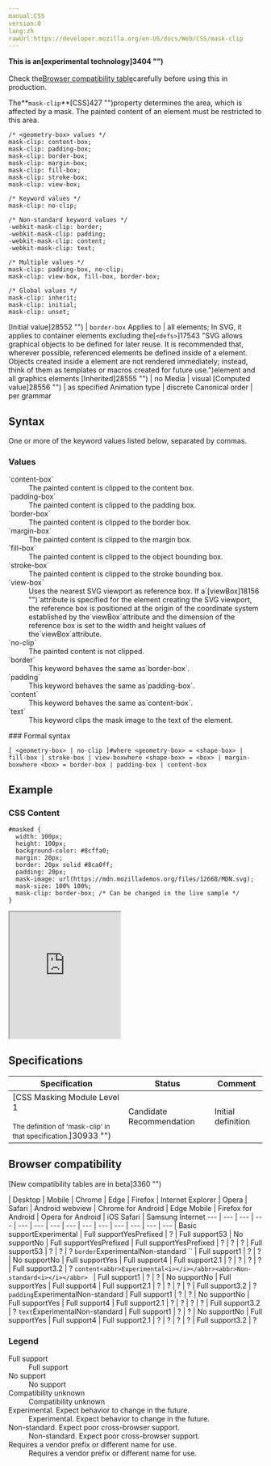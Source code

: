 ```yaml
---
manual:CSS
version:0
lang:zh
rawUrl:https://developer.mozilla.org/en-US/docs/Web/CSS/mask-clip
---
```






**This is an[experimental technology]3404 "")**<br></br>Check the[Browser compatibility table](%30932#Browser_compatibility "")carefully before using this in production.





The**`mask-clip`**[CSS]427 "")property determines the area, which is affected by a mask. The painted content of an element must be restricted to this area.


```
/* <geometry-box> values */
mask-clip: content-box;
mask-clip: padding-box;
mask-clip: border-box;
mask-clip: margin-box;
mask-clip: fill-box;
mask-clip: stroke-box;
mask-clip: view-box;

/* Keyword values */
mask-clip: no-clip;

/* Non-standard keyword values */
-webkit-mask-clip: border;
-webkit-mask-clip: padding;
-webkit-mask-clip: content;
-webkit-mask-clip: text;

/* Multiple values */
mask-clip: padding-box, no-clip;
mask-clip: view-box, fill-box, border-box;

/* Global values */
mask-clip: inherit;
mask-clip: initial;
mask-clip: unset;
```

[Initial value]28552 "") | `border-box` 
Applies to | all elements; In SVG, it applies to container elements excluding the[`<defs>`]17543 "SVG allows graphical objects to be defined for later reuse. It is recommended that, wherever possible, referenced elements be defined inside of a <defs> element. Objects created inside a <defs> element are not rendered immediately; instead, think of them as templates or macros created for future use.")element and all graphics elements 
[Inherited]28555 "") | no 
Media | visual 
[Computed value]28556 "") | as specified 
Animation type | discrete 
Canonical order | per grammar 


## Syntax<a name="Syntax"></a>


One or more of the keyword values listed below, separated by commas.


### Values<a name="Values"></a>
<dl><dt id=''>`content-box`</dt><dd>The painted content is clipped to the content box.</dd><dt id=''>`padding-box`</dt><dd>The painted content is clipped to the padding box.</dd><dt id=''>`border-box`</dt><dd>The painted content is clipped to the border box.</dd><dt id=''>`margin-box`</dt><dd>The painted content is clipped to the margin box.</dd><dt id=''>`fill-box`</dt><dd>The painted content is clipped to the object bounding box.</dd><dt id=''>`stroke-box`</dt><dd>The painted content is clipped to the stroke bounding box.</dd><dt id=''>`view-box`</dt><dd>Uses the nearest SVG viewport as reference box. If a`[viewBox]18156 "")`attribute is specified for the element creating the SVG viewport, the reference box is positioned at the origin of the coordinate system established by the`viewBox`attribute and the dimension of the reference box is set to the width and height values of the`viewBox`attribute.</dd><dt id=''>`no-clip`</dt><dd>The painted content is not clipped.</dd><dt id=''>`border`<i></i></dt><dd>This keyword behaves the same as`border-box`.</dd><dt id=''>`padding`<i></i></dt><dd>This keyword behaves the same as`padding-box`.</dd><dt id=''>`content`<i></i></dt><dd>This keyword behaves the same as`content-box`.</dd><dt id=''>`text`<i></i></dt><dd>This keyword clips the mask image to the text of the element.</dd></dl>
### Formal syntax<a name="Formal_syntax"></a>

```
[ <geometry-box> | no-clip ]#where <geometry-box> = <shape-box> | fill-box | stroke-box | view-boxwhere <shape-box> = <box> | margin-boxwhere <box> = border-box | padding-box | content-box
```

## Example<a name="Example"></a>

### CSS Content<a name="CSS_Content"></a>

```
#masked {
  width: 100px;
  height: 100px;
  background-color: #8cffa0;
  margin: 20px;
  border: 20px solid #8ca0ff;
  padding: 20px;
  mask-image: url(https://mdn.mozillademos.org/files/12668/MDN.svg);
  mask-size: 100% 100%;
  mask-clip: border-box; /* Can be changed in the live sample */
} 

```


<iframe src='https://mdn.mozillademos.org/en-US/docs/Web/CSS/mask-clip$samples/Example?revision=1331124' width='220px' height='250px'></iframe>



## Specifications<a name="Specifications"></a>

Specification | Status | Comment 
 ---  |  ---  |  ---  | 
[CSS Masking Module Level 1<br></br><small>The definition of &#39;mask-clip&#39; in that specification.</small>]30933 "") | Candidate Recommendation | Initial definition 


## Browser compatibility<a name="Browser_compatibility"></a>




[New compatibility tables are in beta<i></i>]3360 "")

 | <abbr>Desktop<i></i></abbr> | <abbr>Mobile<i></i></abbr> 
 | <abbr>Chrome<i></i></abbr> | <abbr>Edge<i></i></abbr> | <abbr>Firefox<i></i></abbr> | <abbr>Internet Explorer<i></i></abbr> | <abbr>Opera<i></i></abbr> | <abbr>Safari<i></i></abbr> | <abbr>Android webview<i></i></abbr> | <abbr>Chrome for Android<i></i></abbr> | <abbr>Edge Mobile<i></i></abbr> | <abbr>Firefox for Android<i></i></abbr> | <abbr>Opera for Android<i></i></abbr> | <abbr>iOS Safari<i></i></abbr> | <abbr>Samsung Internet<i></i></abbr> 
 ---  |  ---  |  ---  |  ---  |  ---  |  ---  |  ---  |  ---  |  ---  |  ---  |  ---  |  ---  |  ---  |  ---  | 
Basic support<abbr>Experimental<i></i></abbr> | <abbr>Full support</abbr>Yes<abbr>Prefixed<i></i></abbr> | <abbr>?</abbr> | <abbr>Full support</abbr>53 | <abbr>No support</abbr>No | <abbr>Full support</abbr>Yes<abbr>Prefixed<i></i></abbr> | <abbr>Full support</abbr>Yes<abbr>Prefixed<i></i></abbr> | <abbr>?</abbr> | <abbr>?</abbr> | <abbr>?</abbr> | <abbr>Full support</abbr>53 | <abbr>?</abbr> | <abbr>?</abbr> | <abbr>?</abbr> 
`border`<abbr>Experimental<i></i></abbr><abbr>Non-standard<i></i></abbr>
`` | <abbr>Full support</abbr>1 | <abbr>?</abbr> | <abbr>?</abbr> | <abbr>No support</abbr>No | <abbr>Full support</abbr>Yes | <abbr>Full support</abbr>4 | <abbr>Full support</abbr>2.1 | <abbr>?</abbr> | <abbr>?</abbr> | <abbr>?</abbr> | <abbr>?</abbr> | <abbr>Full support</abbr>3.2 | <abbr>?</abbr> 
`content<abbr>Experimental<i></i></abbr><abbr>Non-standard<i></i></abbr>
` | <abbr>Full support</abbr>1 | <abbr>?</abbr> | <abbr>?</abbr> | <abbr>No support</abbr>No | <abbr>Full support</abbr>Yes | <abbr>Full support</abbr>4 | <abbr>Full support</abbr>2.1 | <abbr>?</abbr> | <abbr>?</abbr> | <abbr>?</abbr> | <abbr>?</abbr> | <abbr>Full support</abbr>3.2 | <abbr>?</abbr> 
`padding`<abbr>Experimental<i></i></abbr><abbr>Non-standard<i></i></abbr> | <abbr>Full support</abbr>1 | <abbr>?</abbr> | <abbr>?</abbr> | <abbr>No support</abbr>No | <abbr>Full support</abbr>Yes | <abbr>Full support</abbr>4 | <abbr>Full support</abbr>2.1 | <abbr>?</abbr> | <abbr>?</abbr> | <abbr>?</abbr> | <abbr>?</abbr> | <abbr>Full support</abbr>3.2 | <abbr>?</abbr> 
`text`<abbr>Experimental<i></i></abbr><abbr>Non-standard<i></i></abbr> | <abbr>Full support</abbr>1 | <abbr>?</abbr> | <abbr>?</abbr> | <abbr>No support</abbr>No | <abbr>Full support</abbr>Yes | <abbr>Full support</abbr>4 | <abbr>Full support</abbr>2.1 | <abbr>?</abbr> | <abbr>?</abbr> | <abbr>?</abbr> | <abbr>?</abbr> | <abbr>Full support</abbr>3.2 | <abbr>?</abbr> 


### Legend<a name="Legend"></a>
<dl><dt id=''><abbr>Full support</abbr></dt><dd>Full support</dd><dt id=''><abbr>No support</abbr></dt><dd>No support</dd><dt id=''><abbr>Compatibility unknown</abbr></dt><dd>Compatibility unknown</dd><dt id=''><abbr>Experimental. Expect behavior to change in the future.<i></i></abbr></dt><dd>Experimental. Expect behavior to change in the future.</dd><dt id=''><abbr>Non-standard. Expect poor cross-browser support.<i></i></abbr></dt><dd>Non-standard. Expect poor cross-browser support.</dd><dt id=''><abbr>Requires a vendor prefix or different name for use.<i></i></abbr></dt><dd>Requires a vendor prefix or different name for use.</dd></dl>







